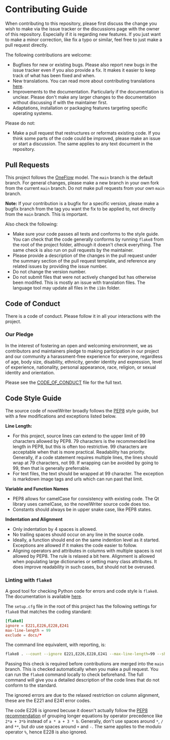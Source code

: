 # Contributing Guide

When contributing to this repository, please first discuss the change you wish to make via the
issue tracker or the discussions page with the owner of this repository. Especially if it is
regarding new features. If you just want to make a minor correction, like fix a typo or similar,
feel free to just make a pull request directly.

The following contributions are welcome:

* Bugfixes for new or existing bugs. Please also report new bugs in the issue tracker even if you
  also provide a fix. It makes it easier to keep track of what has been fixed and when.
* New translations. You can read more about contributing translations
  [here](https://github.com/vkbo/novelWriter/blob/main/i18n/README.md).
* Improvements to the documentation. Particularly if the documentation is unclear. Please don't
  make any larger changes to the documentation without discussing if with the maintainer first.
* Adaptations, installation or packaging features targeting specific operating systems.

Please do not:

* Make a pull request that restructures or reformats existing code. If you think some parts of the
  code could be improved, please make an issue or start a discussion. The same applies to any text
  document in the repository.

## Pull Requests

This project follows the [OneFlow](https://www.endoflineblog.com/oneflow-a-git-branching-model-and-workflow)
model. The `main` branch is the default branch. For general changes, please make a new branch in
your own fork from the current `main` branch. Do not make pull requests from your own `main`
branch.

**Note:** If your contribution is a bugfix for a specific version, please make a bugfix branch from
the tag you want the fix to be applied to, not directly from the `main` branch. This is important.

Also check the following:

* Make sure your code passes all tests and conforms to the style guide. You can check that the
  code generally conforms by running `flake8` from the root of the project folder, although it
  doesn't check everything. The same check is also run on pull requests by the maintainer.
* Please provide a description of the changes in the pull request under the summary section of the
  pull request template, and reference any related issues by providing the issue number.
* Do not change the version number.
* Do not submit files that were not actively changed but has otherwise been modifed. This is mostly
  an issue with translation files. The language tool may update all files in the `i18n` folder.

## Code of Conduct

There is a code of conduct. Please follow it in all your interactions with the project.

### Our Pledge

In the interest of fostering an open and welcoming environment, we as contributors and maintainers
pledge to making participation in our project and our community a harassment-free experience for
everyone, regardless of age, body size, disability, ethnicity, gender identity and expression,
level of experience, nationality, personal appearance, race, religion, or sexual identity and
orientation.

Please see the [CODE_OF_CONDUCT](CODE_OF_CONDUCT.md) file for the full text.

## Code Style Guide

The source code of novelWriter broadly follows the [PEP8](https://www.python.org/dev/peps/pep-0008)
style guide, but with a few modifications and exceptions listed below.

**Line Length:**

* For this project, source lines can extend to the upper limit of 99 characters allowed by PEP8.
  79 characters is the recommended line length in PEP8, but this is often too restrictive. 99
  characters are acceptable when that is more practical. Readability has priority. Generally, if a
  code statement requires multiple lines, the lines should wrap at 79 characters, not 99. If
  wrapping can be avoided by going to 99, then that is generally preferrable.
* For text files, the text should be wrapped at 99 character. The exception is markdown image tags
  and urls which can run past that limit.

**Variable and Function Names**

* PEP8 allows for camelCase for consistency with existing code. The Qt library uses camelCase, so
  the novelWriter source code does too.
* Constants should always be in upper snake case, like PEP8 states.

**Indentation and Alignment**

* Only indentation by 4 spaces is allowed.
* No trailing spaces should occur on any line in the source code.
* Ideally, a function should end on the same indention level as it started. Exceptions are allowed
  if it makes the code easier to follow.
* Aligning operators and attributes in columns with multiple spaces is not allowed by PEP8. The
  rule is relaxed a bit here. Alignment is allowed when populating large dictionaries or setting
  many class attributes. It does improve readability in such cases, but should not be overused.

### Linting with `flake8`

A good tool for checking Python code for errors and code style is `flake8`. The documentation is
available [here](https://flake8.pycqa.org/en/latest/).

The `setup.cfg` file in the root of this project has the following settings for `flake8` that
matches the coding standard:
```conf
[flake8]
ignore = E221,E226,E228,E241
max-line-length = 99
exclude = docs/*
```

The command line equivalent, with reporting, is:
```bash
flake8 . --count --ignore E221,E226,E228,E241 --max-line-length=99 --show-source --statistics
```

Passing this check is required before contributions are merged into the `main` branch. This is
checked automatically when you make a pull request. You can run the `flake8` command locally to
check beforehand. The full command will give you a detailed description of the code lines that do
not conform to the standard.

The ignored errors are due to the relaxed restriction on column alignment, these are the E221 and
E241 error codes.

The code E226 is ignored becuse it doesn't actually follow the
[PEP8 recommendation](https://www.python.org/dev/peps/pep-0008/#other-recommendations)
of grouping longer equations by operator precedence like `2*a + 3*b` instead of `a * a + 3 * b`.
Generally, don't use spaces around `*`, `/` and `**`, but _do_ use spaces around `+` and `-`.
The same applies to the modulo operator `%`, hence E228 is also ignored.
